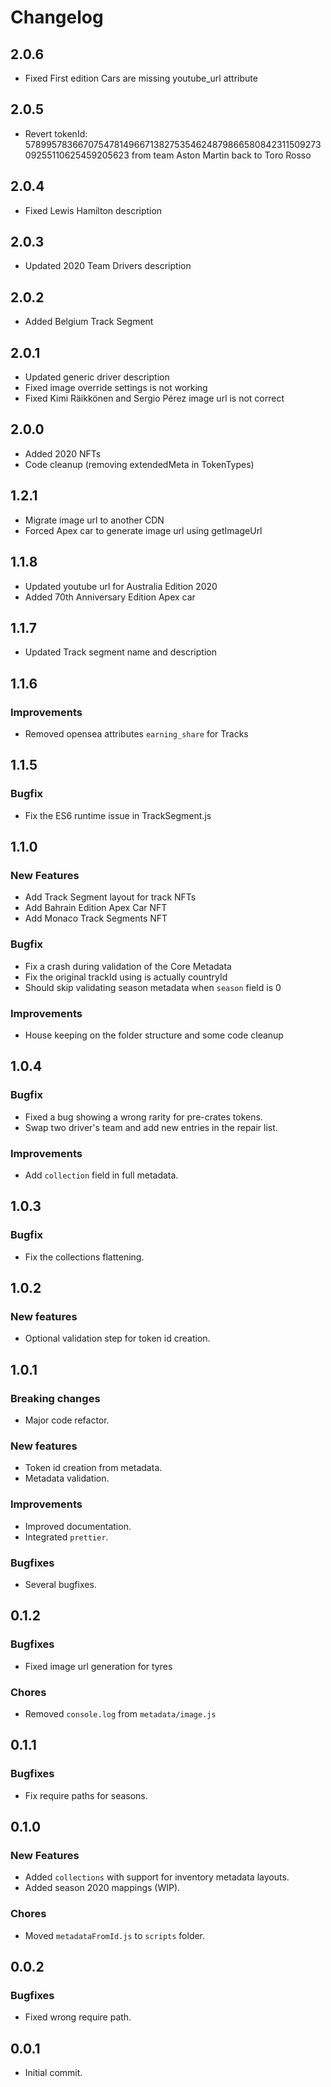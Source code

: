 # Changelog

## 2.0.6
* Fixed First edition Cars are missing youtube_url attribute

## 2.0.5
* Revert tokenId: 57899578366707547814966713827535462487986658084231150927309255110625459205623 from team Aston Martin back to Toro Rosso

## 2.0.4
* Fixed Lewis Hamilton description

## 2.0.3
* Updated 2020 Team Drivers description

## 2.0.2
* Added Belgium Track Segment

## 2.0.1
* Updated generic driver description
* Fixed image override settings is not working
* Fixed Kimi Räikkönen and Sergio Pérez image url is not correct

## 2.0.0
* Added 2020 NFTs
* Code cleanup (removing extendedMeta in TokenTypes)

## 1.2.1
* Migrate image url to another CDN
* Forced Apex car to generate image url using getImageUrl

## 1.1.8
* Updated youtube url for Australia Edition 2020
* Added 70th Anniversary Edition Apex car

## 1.1.7
* Updated Track segment name and description

## 1.1.6
### Improvements
* Removed opensea attributes `earning_share` for Tracks 

## 1.1.5

### Bugfix
* Fix the ES6 runtime issue in TrackSegment.js

## 1.1.0

### New Features
* Add Track Segment layout for track NFTs
* Add Bahrain Edition Apex Car NFT
* Add Monaco Track Segments NFT

### Bugfix
* Fix a crash during validation of the Core Metadata
* Fix the original trackId using is actually countryId
* Should skip validating season metadata when `season` field is 0

### Improvements
* House keeping on the folder structure and some code cleanup

## 1.0.4

### Bugfix
* Fixed a bug showing a wrong rarity for pre-crates tokens.
* Swap two driver's team and add new entries in the repair list.

### Improvements
 * Add `collection` field in full metadata.

## 1.0.3

### Bugfix
 * Fix the collections flattening.

## 1.0.2

### New features
 * Optional validation step for token id creation.

## 1.0.1

### Breaking changes
 * Major code refactor.

### New features
 * Token id creation from metadata.
 * Metadata validation.

### Improvements
 * Improved documentation.
 * Integrated `prettier`.

### Bugfixes
* Several bugfixes.

## 0.1.2

### Bugfixes
* Fixed image url generation for tyres

### Chores
* Removed `console.log` from `metadata/image.js`

## 0.1.1

### Bugfixes
* Fix require paths for seasons.

## 0.1.0

### New Features
* Added `collections` with support for inventory metadata layouts.
* Added season 2020 mappings (WIP).

### Chores
 * Moved `metadataFromId.js` to `scripts` folder.

## 0.0.2

### Bugfixes
* Fixed wrong require path.

## 0.0.1
* Initial commit.
